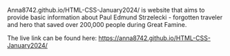 Anna8742.github.io/HTML-CSS-January2024/  is website that aims to provide basic information about Paul Edmund Strzelecki - forgotten traveler and hero that saved over 200,000 people during Great Famine. 

The live link can be found here: 
https://anna8742.github.io/HTML-CSS-January2024/
